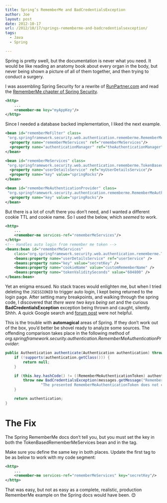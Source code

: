 ```yaml
---
title: Spring’s RememberMe and BadCredentialsException
author: Joe
layout: post
date: 2012-10-17
url: /2012/10/17/springs-rememberme-and-badcredentialsexception/
tags:
  - Java
  - Spring

---
```

Spring is pretty swell, but the documentation is never what you need. It would be like reading an anatomy book about every organ in the body, but never being shown a picture of all of them together, and then trying to conduct a surgery.

I was assembling Spring Security for a rewrite of [RunPartner.com](http://www.runpartner.com) and read the <a title="Read more" href="http://static.springsource.org/spring-security/site/docs/3.0.x/reference/remember-me.html" target="_blank">RememberMe chapter of Spring Security</a>.

```xml
<http>
    ...
    <remember-me key="myAppKey"/>
</http>
```

Since I needed a database backed implementation, I liked the next example.

```xml
<bean id="rememberMeFilter" class=
 "org.springframework.security.web.authentication.rememberme.RememberMeAuthenticationFilter">
  <property name="rememberMeServices" ref="rememberMeServices"/>
  <property name="authenticationManager" ref="theAuthenticationManager" />
</bean>

<bean id="rememberMeServices" class=
 "org.springframework.security.web.authentication.rememberme.TokenBasedRememberMeServices">
  <property name="userDetailsService" ref="myUserDetailsService"/>
  <property name="key" value="springRocks"/>
</bean>

<bean id="rememberMeAuthenticationProvider" class=
 "org.springframework.security.authentication.rememberme.RememberMeAuthenticationProvider">
  <property name="key" value="springRocks"/>
</bean>
```

But there is a lot of cruft there you don&#8217;t need, and I wanted a different cookie TTL and cookie name. So I used the below, which _seemed_ to work.

```xml
<http>
    ...
    <remember-me services-ref="rememberMeServices"/>
</http>
<!-- Handles auto login from remember me token -->
<beans:bean id="rememberMeServices"
    class="org.springframework.security.web.authentication.rememberme.TokenBasedRememberMeServices">
    <beans:property name="userDetailsService" ref="userService" />
    <beans:property name="key" value="secretKey" />
    <beans:property name="cookieName" value="customRememberName" />
    <beans:property name="tokenValiditySeconds" value="604800" />
</beans:bean>
```

Yet an enigma ensued. No stack traces would enlighten me, but when I tried deleting the `JSESSIONID` to trigger auto login, I kept being returned to the login page. After setting many breakpoints, and walking through the spring code, I discovered that _there were two keys being set_ and the curious **BadCredentialsException** exception being thrown and caught, silently. Shhh. A quick Google search and <a href="http://forum.springsource.org/showthread.php?76606-might-Remember-Me-bug-for-rememver-user-and-concurrent-session/page2" target="_blank">forum post</a> were not helpful.

This is the trouble with **automagical** areas of Spring. If they don&#8217;t work out of the box, you&#8217;d better be shovel ready to analyze some sources. The offending comparison takes place in the following method of _org.springframework.security.authentication.RememberMeAuthenticationProvider_:

```java
public Authentication authenticate(Authentication authentication) throws AuthenticationException {
    if (!supports(authentication.getClass())) {
        return null;
    }

    if (this.key.hashCode() != ((RememberMeAuthenticationToken) authentication).getKeyHash()) {
        throw new BadCredentialsException(messages.getMessage("RememberMeAuthenticationProvider.incorrectKey",
                "The presented RememberMeAuthenticationToken does not contain the expected key"));
    }

    return authentication;
}
```

# The Fix

The Spring RememberMe docs don&#8217;t tell you, but you must set the key in both the TokenBasedRememberMeServices bean and in the tag.

Make sure you define the same key in both places. Update the first tag to be as below to work with my code segment:

```xml
<http>
    ...
    <remember-me services-ref="rememberMeServices" key="secretKey"/>
</http>
```

That was easy, but not as easy as a complete, realistic, production RememberMe example on the Spring docs would have been. 😊